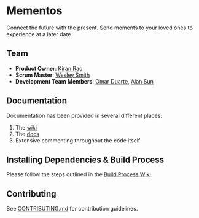# Mementos

Connect the future with the present. Send moments to your loved ones to experience at a later date.

## Team

  - __Product Owner__: [Kiran Rao](https://github.com/kranrao)
  - __Scrum Master__: [Wesley Smith](https://github.com/wesleysmyth)
  - __Development Team Members__: [Omar Duarte](https://github.com/omarduarte), [Alan Sun](https://github.com/zheshishei)

## Documentation

Documentation has been provided in several different places: 

1. The [wiki](https://github.com/supertitanoboa/mementos-app/wiki)
2. The [docs](https://github.com/supertitanoboa/mementos-app/tree/master/docs)
3. Extensive commenting throughout the code itself

## Installing Dependencies & Build Process

Please follow the steps outlined in the [Build Process Wiki](https://github.com/supertitanoboa/mementos-app/wiki/iOS-Build-&-Deployment).

## Contributing

See [CONTRIBUTING.md](docs/CONTRIBUTING.md) for contribution guidelines.

